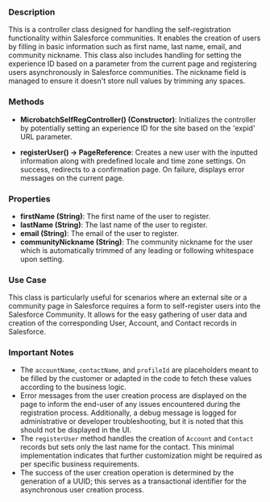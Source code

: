 ### Description
This is a controller class designed for handling the self-registration functionality within Salesforce communities. It enables the creation of users by filling in basic information such as first name, last name, email, and community nickname. This class also includes handling for setting the experience ID based on a parameter from the current page and registering users asynchronously in Salesforce communities. The nickname field is managed to ensure it doesn't store null values by trimming any spaces.

### Methods

- **MicrobatchSelfRegController() (Constructor)**: Initializes the controller by potentially setting an experience ID for the site based on the 'expid' URL parameter.
  
- **registerUser() -> PageReference**: Creates a new user with the inputted information along with predefined locale and time zone settings. On success, redirects to a confirmation page. On failure, displays error messages on the current page.

### Properties

- **firstName (String)**: The first name of the user to register.
- **lastName (String)**: The last name of the user to register.
- **email (String)**: The email of the user to register.
- **communityNickname (String)**: The community nickname for the user which is automatically trimmed of any leading or following whitespace upon setting.

### Use Case
This class is particularly useful for scenarios where an external site or a community page in Salesforce requires a form to self-register users into the Salesforce Community. It allows for the easy gathering of user data and creation of the corresponding User, Account, and Contact records in Salesforce.

### Important Notes
- The `accountName`, `contactName`, and `profileId` are placeholders meant to be filled by the customer or adapted in the code to fetch these values according to the business logic.
- Error messages from the user creation process are displayed on the page to inform the end-user of any issues encountered during the registration process. Additionally, a debug message is logged for administrative or developer troubleshooting, but it is noted that this should not be displayed in the UI.
- The `registerUser` method handles the creation of `Account` and `Contact` records but sets only the last name for the contact. This minimal implementation indicates that further customization might be required as per specific business requirements.
- The success of the user creation operation is determined by the generation of a UUID; this serves as a transactional identifier for the asynchronous user creation process.